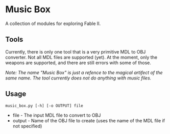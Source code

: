 # Music Box

A collection of modules for exploring Fable II.

## Tools

Currently, there is only one tool that is a very primitive MDL to OBJ converter. Not all MDL files are supported (yet). At the moment, only the weapons are supported, and there are still errors with some of those.

*Note: The name "Music Box" is just a refence to the magical artifect of the same name. The tool currently does not do anything with music files.*

## Usage

```
music_box.py [-h] [-o OUTPUT] file
```
* file - The input MDL file to convert to OBJ
* output - Name of the OBJ file to create (uses the name of the MDL file if not specified)